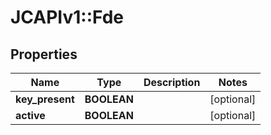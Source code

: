 # JCAPIv1::Fde

## Properties
Name | Type | Description | Notes
------------ | ------------- | ------------- | -------------
**key_present** | **BOOLEAN** |  | [optional] 
**active** | **BOOLEAN** |  | [optional] 


